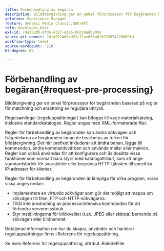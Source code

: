 ```yaml
---
title: Förbehandling av begäran
description: Bildåtergivning ger en enkel förprocessor för begäranden baserad på regler för matchning och ersättning av reguljära uttryck.
solution: Experience Manager
feature: Dynamic Media Classic,SDK/API
role: Developer,User
exl-id: 79a358db-0fd6-4327-a305-b0b38ad62050
source-git-commit: 20f4922402bd31c71ae650a01597b574220809fa
workflow-type: tm+mt
source-wordcount: '210'
ht-degree: 0%

---
```


# Förbehandling av begäran{#request-pre-processing}

Bildåtergivning ger en enkel förprocessor för begäranden baserad på regler för matchning och ersättning av reguljära uttryck.

Regelsamlingar (regeluppsättningar) kan bifogas till varje materialkatalog, inklusive standardkatalogen. Regler anges med XML-formaterade filer.

Regler för förbehandling av begäranden kan ändra sökvägen och frågedelarna av begäranden innan de bearbetas av tolken för bildåtergivning. Det här prefixet inkluderar att ändra banan, lägga till kommandon, ändra kommandovärden och använda mallar eller makron. Regler kan också användas för att konfigurera och åsidosätta vissa funktioner som normalt bara styrs med katalogattribut, som att ange standardstorlek för svarsbilder eller begränsa HTTP-tjänsten till specifika IP-adresser för klienter.

Regler för förbehandling av begäranden är lämpliga för olika program, varav vissa anges nedan:

* Implementera en *virtuella sökvägar* som gör det möjligt att mappa om sökvägen till filen, FTP och HTTP-sökvägarna.
* Tillåt inte användning av processorintensiva kommandon för att förhindra servermissbruk.
* Styr inställningarna för bildkvalitet (t.ex. JPEG eller skärpa) beroende på sökvägen eller bildnamnet.

Detaljerad information om hur du skapar, använder och hanterar regeluppsättningar finns i Referens för regeluppsättning.

Se även Referens för regeluppsättning, attribut::RuleSetFile
